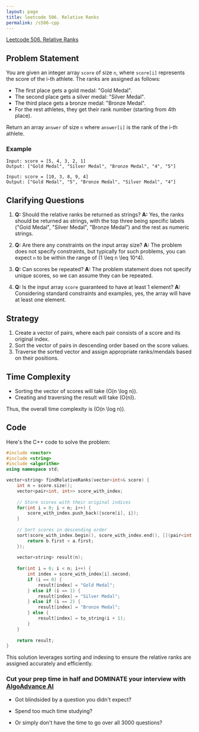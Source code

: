 ```yaml
---
layout: page
title: leetcode 506. Relative Ranks
permalink: /s506-cpp
---
```

[Leetcode 506. Relative Ranks](https://algoadvance.github.io/algoadvance/l506)
## Problem Statement

You are given an integer array `score` of size `n`, where `score[i]` represents the score of the i-th athlete. The ranks are assigned as follows:

- The first place gets a gold medal: "Gold Medal".
- The second place gets a silver medal: "Silver Medal".
- The third place gets a bronze medal: "Bronze Medal".
- For the rest athletes, they get their rank number (starting from 4th place).

Return an array `answer` of size `n` where `answer[i]` is the rank of the i-th athlete.

### Example
```plaintext
Input: score = [5, 4, 3, 2, 1]
Output: ["Gold Medal", "Silver Medal", "Bronze Medal", "4", "5"]

Input: score = [10, 3, 8, 9, 4]
Output: ["Gold Medal", "5", "Bronze Medal", "Silver Medal", "4"]
```

## Clarifying Questions

1. **Q:** Should the relative ranks be returned as strings?
   **A:** Yes, the ranks should be returned as strings, with the top three being specific labels ("Gold Medal", "Silver Medal", "Bronze Medal") and the rest as numeric strings.

2. **Q:** Are there any constraints on the input array size?
   **A:** The problem does not specify constraints, but typically for such problems, you can expect `n` to be within the range of \(1 \leq n \leq 10^4\).

3. **Q:** Can scores be repeated?
   **A:** The problem statement does not specify unique scores, so we can assume they can be repeated.

4. **Q:** Is the input array `score` guaranteed to have at least 1 element?
   **A:** Considering standard constraints and examples, yes, the array will have at least one element.

## Strategy

1. Create a vector of pairs, where each pair consists of a score and its original index.
2. Sort the vector of pairs in descending order based on the score values.
3. Traverse the sorted vector and assign appropriate ranks/mendals based on their positions.

## Time Complexity
- Sorting the vector of scores will take \(O(n \log n)\).
- Creating and traversing the result will take \(O(n)\).

Thus, the overall time complexity is \(O(n \log n)\).

## Code

Here's the C++ code to solve the problem:

```cpp
#include <vector>
#include <string>
#include <algorithm>
using namespace std;

vector<string> findRelativeRanks(vector<int>& score) {
    int n = score.size();
    vector<pair<int, int>> score_with_index;
    
    // Store scores with their original indices
    for(int i = 0; i < n; i++) {
        score_with_index.push_back({score[i], i});
    }
    
    // Sort scores in descending order
    sort(score_with_index.begin(), score_with_index.end(), [](pair<int, int>& a, pair<int, int>& b) {
        return b.first < a.first;
    });
    
    vector<string> result(n);
    
    for(int i = 0; i < n; i++) {
        int index = score_with_index[i].second;
        if (i == 0) {
            result[index] = "Gold Medal";
        } else if (i == 1) {
            result[index] = "Silver Medal";
        } else if (i == 2) {
            result[index] = "Bronze Medal";
        } else {
            result[index] = to_string(i + 1);
        }
    }
    
    return result;
}
```

This solution leverages sorting and indexing to ensure the relative ranks are assigned accurately and efficiently.


### Cut your prep time in half and DOMINATE your interview with [AlgoAdvance AI](https://algoAdvance.com)

- Got blindsided by a question you didn't expect?

- Spend too much time studying?

- Or simply don't have the time to go over all 3000 questions?

